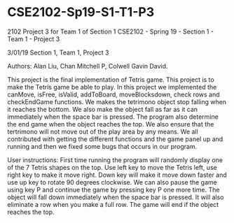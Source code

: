 # CSE2102-Sp19-S1-T1-P3
2102 Project 3 for Team 1 of Section 1
CSE2102 - Spring 19 - Section 1 - Team 1 - Project 3

3/01/19 Section 1, Team 1, Project 3

Authors: Alan Liu, Chan Mitchell P, Colwell Gavin David.

This project is the final implementation of Tetris game. This project is to make the Tetris game be able to play. In this project we implemented the canMove, isFree, isValid, addToBoard, moveBlocksdown, check rows and checkEndGame functions. We makes the tetrimono object stop falling when it reaches the bottom. We also make the object fall as far as it can immediately when the space bar is pressed. The program also determine the end game when the object reaches the top. We also ensure that the tertrimono will not move out of the play area by any means. We all contributed with getting the different functions and the game panel up and running and then we fixed some bugs that occurs in our program.

User instructions: First time running the program will randomly display one of the 7 Tetris shapes on the top. Use left key to move the Tetris left, use right key to make it move right. Down key will make it move down faster and use up key to rotate 90 degrees clockwise. We can also pause the game using key P and continue the game by pressing key P one more time. The object will fall down immediately when the space bar is pressed. It will also eliminate a row when you make a full row.  The game will end if the object reaches the top. 
